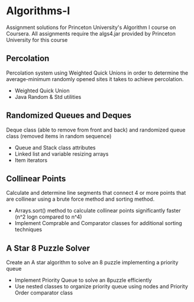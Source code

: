 # Algorithms-I
Assignment solutions for Princeton University's Algorithm I course on Coursera. All assignments require the algs4.jar provided by Princeton University for this course

## Percolation
Percolation system using Weighted Quick Unions in order to determine the average-minimum randomly opened sites it takes to achieve percolation.
- Weighted Quick Union
- Java Random & Std utilities

## Randomized Queues and Deques
Deque class (able to remove from front and back) and randomized queue class (removed items in random sequence)
- Queue and Stack class attributes
- Linked list and variable resizing arrays
- Item iterators

## Collinear Points
Calculate and determine line segments that connect 4 or more points that are collinear using a brute force method and sorting method.
- Arrays.sort() method to calculate collinear points significantly faster (n^2 logn compared to n^4)
- Implement Comprable and Comparator classes for additional sorting techniques

## A Star 8 Puzzle Solver
Create an A star algorithm to solve an 8 puzzle implementing a priority queue
- Implement Priority Queue to solve an 8puzzle efficiently
- Use nested classes to organize priority queue using nodes and Priority Order comparator class

